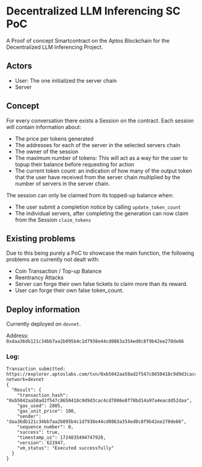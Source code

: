 # Decentralized LLM Inferencing SC PoC

A Proof of concept Smartcontract on the Aptos Blockchain for the Decentralized LLM Inferencing Project.

## Actors
- User: The one initialized the server chain
- Server

## Concept
For every conversation there exists a Session on the contract.
Each session will contain information about:
- The price per tokens generated
- The addresses for each of the server in the selected servers chain
- The owner of the session
- The maximum number of tokens: This will act as a way for the user to topup their balance before requesting for action
- The current token count: an indication of how many of the output token that the user have received from the server chain multiplied by the number of servers in the server chain.

The session can only be claimed from its topped-up balance when:
- The user submit a completion notice by calling `update_token_count`
- The individual servers, after completing the generation can now claim from the Session `claim_tokens`

## Existing problems
Due to this being purely a PoC to showcase the main function, the following problems are currently not dealt with:
- Coin Transaction / Top-up Balance
- Reentrancy Attacks
- Server can forge their own false tickets to claim more than its reward.
- User can forge their own false token_count.

## Deploy information
Currently deployed on `devnet`.

Address: `0xdaa36db121c34bb7aa2b095b4c1d7938e44cd0863a354ed0c8f9b42ee270de66`

### Log:
```
Transaction submitted: https://explorer.aptoslabs.com/txn/0xb5042aa58ad2f547c8650418c9d9d3cac4cd7086e8f78bd14a97a4eacdd52daa?network=devnet
{
  "Result": {
    "transaction_hash": "0xb5042aa58ad2f547c8650418c9d9d3cac4cd7086e8f78bd14a97a4eacdd52daa",
    "gas_used": 2805,
    "gas_unit_price": 100,
    "sender": "daa36db121c34bb7aa2b095b4c1d7938e44cd0863a354ed0c8f9b42ee270de66",
    "sequence_number": 0,
    "success": true,
    "timestamp_us": 1724835494747928,
    "version": 621947,
    "vm_status": "Executed successfully"
  }
}
```